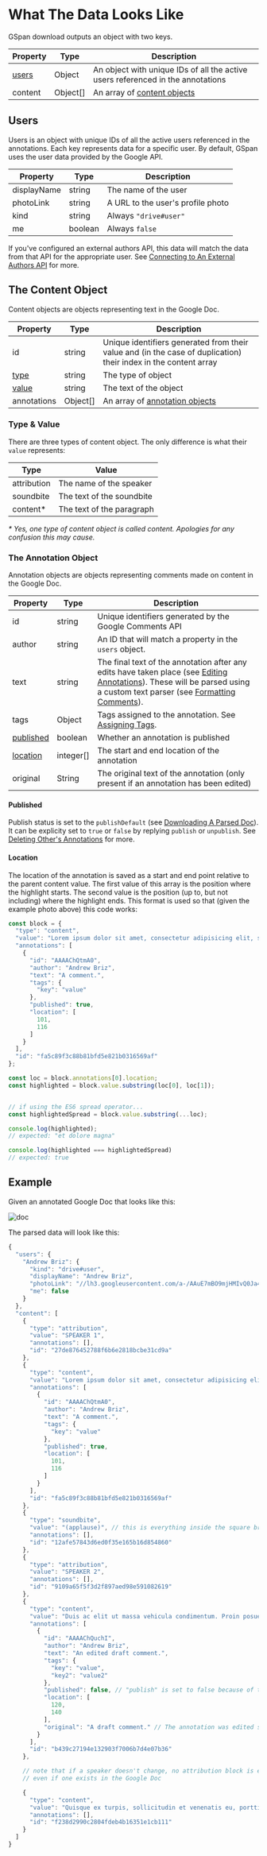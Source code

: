 # What The Data Looks Like

GSpan download outputs an object with two keys.

| Property | Type| Description |
| --- | --- | -- |
| [users](#users) | Object | An object with unique IDs of all the active users referenced in the annotations |
| content | Object\[\] | An array of [content objects](#the-content-object) |

## Users
Users is an object with unique IDs of all the active users referenced in the annotations. Each key represents data for a specific user. By default, GSpan uses the user data provided by the Google API.

| Property | Type | Description |
| --- | --- | --- |
| displayName | string | The name of the user |
| photoLink | string | A URL to the user's profile photo |
| kind | string | Always `"drive#user"` |
| me | boolean | Always `false` |

If you've configured an external authors API, this data will match the data from that API for the appropriate user. See [Connecting to An External Authors API](DownloadingADoc.md#connecting-to-an-external-authors-api) for more.

## The Content Object
Content objects are objects representing text in the Google Doc.

| Property | Type |Description |
| --- | --- | -- |
| id | string | Unique identifiers generated from their value and (in the case of duplication) their index in the content array
| [type](#type--value) | string | The type of object |
| [value](#type--value) | string | The text of the object |
| annotations | Object\[\] | An array of [annotation objects](#the-annotation-object) |

### Type & Value
There are three types of content object. The only difference is what their `value` represents:

| Type | Value
| --- | --- |
| attribution | The name of the speaker |
| soundbite | The text of the soundbite |
| content* | The text of the paragraph |

<em>* Yes, one type of content object is called content. Apologies for any confusion this may cause.</em>

### The Annotation Object
Annotation objects are objects representing comments made on content in the Google Doc.

| Property | Type |Description |
| --- | --- | -- |
| id | string | Unique identifiers generated by the Google Comments API
| author | string | An ID that will match a property in the `users` object. |
| text | string | The final text of the annotation after any edits have taken place (see [Editing Annotations](AnnotatingDocs.md#editing-others-annotations)). These will be parsed using a custom text parser (see [Formatting Comments](FormattingComments.md)). |
| tags | Object | Tags assigned to the annotation. See [Assigning Tags](AnnotatingDocs.md#assigning-tags).  |
| [published](#published) | boolean | Whether an annotation is published |
| [location](#location) | integer\[\] | The start and end location of the annotation |
| original | String | The original text of the annotation (only present if an annotation has been edited)|

#### Published
Publish status is set to the `publishDefault` (see [Downloading A Parsed Doc](docs/DownloadingADoc.md)). It can be explicity set to `true` or `false` by replying `publish` or `unpublish`. See [Deleting Other's Annotations](AnnotatingDocs.md#deleting-others-annotations) for more.

#### Location
The location of the annotation is saved as a start and end point relative to the parent content value. The first value of this array is the position where the highlight starts. The second value is the position (up to, but not including) where the highlight ends. This format is used so that (given the example photo above) this code works:

```javascript
const block = {
  "type": "content",
  "value": "Lorem ipsum dolor sit amet, consectetur adipisicing elit, sed do eiusmod tempor incididunt ut labore et dolore magna aliqua. Ut enim ad minim veniam, quis nostrud exercitation ullamco laboris nisi ut aliquip ex ea commodo consequat. Duis aute irure dolor in reprehenderit in voluptate velit esse cillum dolore eu fugiat nulla pariatur. Excepteur sint occaecat cupidatat non proident, sunt in culpa qui officia deserunt mollit anim id est laborum.",
  "annotations": [
    {
      "id": "AAAAChQtmA0",
      "author": "Andrew Briz",
      "text": "A comment.",
      "tags": {
        "key": "value"
      },
      "published": true,
      "location": [
        101,
        116
      ]
    }
  ],
  "id": "fa5c89f3c88b81bfd5e821b0316569af"
};

const loc = block.annotations[0].location;
const highlighted = block.value.substring(loc[0], loc[1]);


// if using the ES6 spread operator...
const highlightedSpread = block.value.substring(...loc);

console.log(highlighted);
// expected: "et dolore magna"

console.log(highlighted === highlightedSpread)
// expected: true
```

## Example

Given an annotated Google Doc that looks like this:

![doc](images/doc.jpg)

The parsed data will look like this:

```javascript
{
  "users": {
    "Andrew Briz": {
      "kind": "drive#user",
      "displayName": "Andrew Briz",
      "photoLink": "//lh3.googleusercontent.com/a-/AAuE7mBO9mjHMIvQ0Ja4mXCbm1r3R5Sl66FyCT-arfkWCg=s96-k-no",
      "me": false
    }
  },
  "content": [
    {
      "type": "attribution",
      "value": "SPEAKER 1",
      "annotations": [],
      "id": "27de876452788f6b6e2818bcbe31cd9a"
    },
    {
      "type": "content",
      "value": "Lorem ipsum dolor sit amet, consectetur adipisicing elit, sed do eiusmod tempor incididunt ut labore et dolore magna aliqua. Ut enim ad minim veniam, quis nostrud exercitation ullamco laboris nisi ut aliquip ex ea commodo consequat. Duis aute irure dolor in reprehenderit in voluptate velit esse cillum dolore eu fugiat nulla pariatur. Excepteur sint occaecat cupidatat non proident, sunt in culpa qui officia deserunt mollit anim id est laborum.",
      "annotations": [
        {
          "id": "AAAAChQtmA0",
          "author": "Andrew Briz",
          "text": "A comment.",
          "tags": {
            "key": "value"
          },
          "published": true,
          "location": [
            101,
            116
          ]
        }
      ],
      "id": "fa5c89f3c88b81bfd5e821b0316569af"
    },
    {
      "type": "soundbite",
      "value": "(applause)", // this is everything inside the square brackets, including the parentheses
      "annotations": [],
      "id": "12afe57843d6ed0f35e165b16d854860"
    },
    {
      "type": "attribution",
      "value": "SPEAKER 2",
      "annotations": [],
      "id": "9109a65f5f3d2f897aed98e591082619"
    },
    {
      "type": "content",
      "value": "Duis ac elit ut massa vehicula condimentum. Proin posuere massa sed dapibus varius. Suspendisse aliquet aliquam lectus. Cras quis leo neque. Vestibulum tristique consectetur enim, vel semper ligula ullamcorper auctor. Praesent rutrum metus quis efficitur posuere. Sed eros massa, tempus a luctus eu, feugiat vel nisl.",
      "annotations": [
        {
          "id": "AAAAChQuchI",
          "author": "Andrew Briz",
          "text": "An edited draft comment.",
          "tags": {
            "key": "value",
            "key2": "value2"
          },
          "published": false, // "publish" is set to false because of the "unpublish" reply
          "location": [
            120,
            140
          ],
          "original": "A draft comment." // The annotation was edited so there is an "original" key
        }
      ],
      "id": "b439c27194e132903f7006b7d4e07b36"
    },

    // note that if a speaker doesn't change, no attribution block is exported
    // even if one exists in the Google Doc

    {
      "type": "content",
      "value": "Quisque ex turpis, sollicitudin et venenatis eu, porttitor sit amet leo. Sed dapibus, sem a venenatis luctus, sem urna eleifend enim, non dignissim ante ante quis mi. Mauris sodales sem ut erat rhoncus, nec dignissim eros mollis. Mauris venenatis finibus lectus, id dignissim lectus volutpat nec.",
      "annotations": [],
      "id": "f238d2990c2804fdeb4b16351e1cb111"
    }
  ]
}
```
